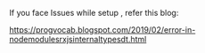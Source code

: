 

If you face Issues while setup , refer this blog:

https://progvocab.blogspot.com/2019/02/error-in-nodemodulesrxjsinternaltypesdt.html

